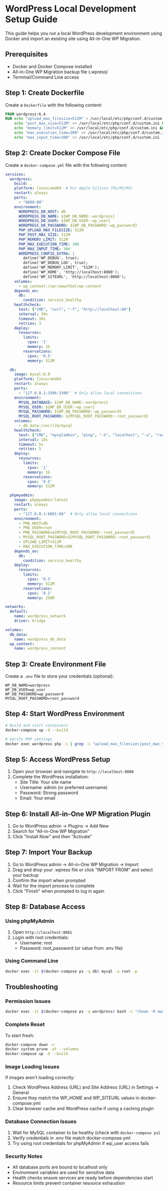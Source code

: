 # WordPress Local Development Setup Guide

This guide helps you run a local WordPress development environment using Docker and import an existing site using All-in-One WP Migration.

## Prerequisites

- Docker and Docker Compose installed
- All-in-One WP Migration backup file (.wpress)
- Terminal/Command Line access

## Step 1: Create Dockerfile

Create a `Dockerfile` with the following content:

```dockerfile
FROM wordpress:6.4
RUN echo "upload_max_filesize=512M" > /usr/local/etc/php/conf.d/custom.ini && \
    echo "post_max_size=512M" >> /usr/local/etc/php/conf.d/custom.ini && \
    echo "memory_limit=512M" >> /usr/local/etc/php/conf.d/custom.ini && \
    echo "max_execution_time=300" >> /usr/local/etc/php/conf.d/custom.ini && \
    echo "max_input_time=300" >> /usr/local/etc/php/conf.d/custom.ini
```

## Step 2: Create Docker Compose File

Create a `docker-compose.yml` file with the following content:

```yaml
services:
  wordpress:
    build: .
    platform: linux/amd64  # For Apple Silicon (M1/M2/M3)
    restart: always
    ports:
      - "8080:80"
    environment:
      WORDPRESS_DB_HOST: db
      WORDPRESS_DB_NAME: ${WP_DB_NAME:-wordpress}
      WORDPRESS_DB_USER: ${WP_DB_USER:-wp_user}
      WORDPRESS_DB_PASSWORD: ${WP_DB_PASSWORD:-wp_password}
      PHP_UPLOAD_MAX_FILESIZE: 512M
      PHP_POST_MAX_SIZE: 512M
      PHP_MEMORY_LIMIT: 512M
      PHP_MAX_EXECUTION_TIME: 300
      PHP_MAX_INPUT_TIME: 300
      WORDPRESS_CONFIG_EXTRA: |
        define('WP_DEBUG', true);
        define('WP_DEBUG_LOG', true);
        define('WP_MEMORY_LIMIT', '512M');
        define('WP_HOME', 'http://localhost:8080');
        define('WP_SITEURL', 'http://localhost:8080');
    volumes:
      - wp_content:/var/www/html/wp-content
    depends_on:
      db:
        condition: service_healthy
    healthcheck:
      test: ["CMD", "curl", "-f", "http://localhost:80"]
      interval: 30s
      timeout: 10s
      retries: 3
    deploy:
      resources:
        limits:
          cpus: '1'
          memory: 1G
        reservations:
          cpus: '0.5'
          memory: 512M

  db:
    image: mysql:8.0
    platform: linux/amd64
    restart: always
    ports:
      - "127.0.0.1:3306:3306"  # Only allow local connections
    environment:
      MYSQL_DATABASE: ${WP_DB_NAME:-wordpress}
      MYSQL_USER: ${WP_DB_USER:-wp_user}
      MYSQL_PASSWORD: ${WP_DB_PASSWORD:-wp_password}
      MYSQL_ROOT_PASSWORD: ${MYSQL_ROOT_PASSWORD:-root_password}
    volumes:
      - db_data:/var/lib/mysql
    healthcheck:
      test: ["CMD", "mysqladmin", "ping", "-h", "localhost", "-u", "root", "-p${MYSQL_ROOT_PASSWORD:-root_password}"]
      interval: 10s
      timeout: 5s
      retries: 5
    deploy:
      resources:
        limits:
          cpus: '1'
          memory: 1G
        reservations:
          cpus: '0.5'
          memory: 512M

  phpmyadmin:
    image: phpmyadmin:latest
    restart: always
    ports:
      - "127.0.0.1:8081:80"  # Only allow local connections
    environment:
      - PMA_HOST=db
      - PMA_USER=root
      - PMA_PASSWORD=${MYSQL_ROOT_PASSWORD:-root_password}
      - MYSQL_ROOT_PASSWORD=${MYSQL_ROOT_PASSWORD:-root_password}
      - UPLOAD_LIMIT=512M
      - MAX_EXECUTION_TIME=300
    depends_on:
      db:
        condition: service_healthy
    deploy:
      resources:
        limits:
          cpus: '0.5'
          memory: 512M
        reservations:
          cpus: '0.2'
          memory: 256M

networks:
  default:
    name: wordpress_network
    driver: bridge

volumes:
  db_data:
    name: wordpress_db_data
  wp_content:
    name: wordpress_content
```

## Step 3: Create Environment File

Create a `.env` file to store your credentials (optional):

```env
WP_DB_NAME=wordpress
WP_DB_USER=wp_user
WP_DB_PASSWORD=wp_password
MYSQL_ROOT_PASSWORD=root_password
```

## Step 4: Start WordPress Environment

```bash
# Build and start containers
docker-compose up -d --build

# Verify PHP settings
docker exec wordpress php -i | grep -i "upload_max_filesize\|post_max_size\|memory_limit"
```

## Step 5: Access WordPress Setup

1. Open your browser and navigate to `http://localhost:8080`
2. Complete the WordPress installation:
   - Site Title: Your site name
   - Username: admin (or preferred username)
   - Password: Strong password
   - Email: Your email

## Step 6: Install All-in-One WP Migration Plugin

1. Go to WordPress admin → Plugins → Add New
2. Search for "All-in-One WP Migration"
3. Click "Install Now" and then "Activate"

## Step 7: Import Your Backup

1. Go to WordPress admin → All-in-One WP Migration → Import
2. Drag and drop your .wpress file or click "IMPORT FROM" and select your backup
3. Confirm the import when prompted
4. Wait for the import process to complete
5. Click "Finish" when prompted to log in again

## Step 8: Database Access

### Using phpMyAdmin
1. Open `http://localhost:8081`
2. Login with root credentials:
   - Username: root
   - Password: root_password (or value from .env file)

### Using Command Line
```bash
docker exec -it $(docker-compose ps -q db) mysql -u root -p
```

## Troubleshooting

### Permission Issues
```bash
docker exec -it $(docker-compose ps -q wordpress) bash -c "chown -R www-data:www-data /var/www/html"
```

### Complete Reset
To start fresh:
```bash
docker-compose down -v
docker system prune -af --volumes
docker-compose up -d --build
```

### Image Loading Issues
If images aren't loading correctly:
1. Check WordPress Address (URL) and Site Address (URL) in Settings → General
2. Ensure they match the WP_HOME and WP_SITEURL values in docker-compose.yml
3. Clear browser cache and WordPress cache if using a caching plugin

### Database Connection Issues
1. Wait for MySQL container to be healthy (check with `docker-compose ps`)
2. Verify credentials in .env file match docker-compose.yml
3. Try using root credentials for phpMyAdmin if wp_user access fails

### Security Notes
- All database ports are bound to localhost only
- Environment variables are used for sensitive data
- Health checks ensure services are ready before dependencies start
- Resource limits prevent container resource exhaustion
